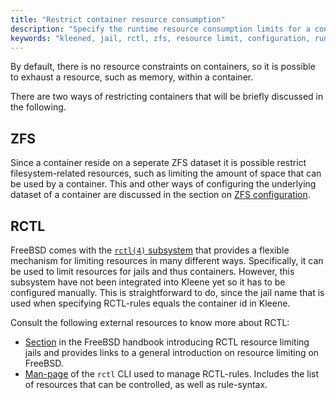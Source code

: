 ```yaml
---
title: "Restrict container resource consumption"
description: "Specify the runtime resource consumption limits for a container"
keywords: "kleened, jail, rctl, zfs, resource limit, configuration, runtime"
---
```


By default, there is no resource constraints on containers, so it is possible
to exhaust a resource, such as memory, within a container.

There are two ways of restricting containers that will be briefly discussed
in the following.

## ZFS

Since a container reside on a seperate ZFS dataset it is possible restrict
filesystem-related resources, such as limiting the amount of space that can be
used by a container. This and other ways of configuring the underlying dataset
of a container are discussed in the section on [ZFS configuration](/engine/zfs).

## RCTL

FreeBSD comes with the [`rctl(4)` subsystem](https://man.freebsd.org/cgi/man.cgi?query=rctl&sektion=4)
that provides a flexible mechanism for limiting resources in many different
ways. Specifically, it can be used to limit resources for jails and thus
containers. However, this subsystem have not been integrated into Kleene yet so
it has to be configured manually. This is straightforward to do, since the jail name
that is used when specifying RCTL-rules equals the container id in Kleene.

Consult the following external resources to know more about RCTL:

- [Section](https://docs.freebsd.org/en/books/handbook/jails/#jail-resource-limits)
  in the FreeBSD handbook introducing RCTL resource limiting jails and provides
  links to a general introduction on resource limiting on FreeBSD.
- [Man-page](https://man.freebsd.org/cgi/man.cgi?query=rctl&sektion=8)
  of the `rctl` CLI used to manage RCTL-rules. Includes the list of resources
  that can be controlled, as well as rule-syntax.
